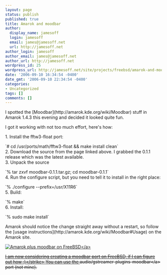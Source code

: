 ```yaml
---
layout: page
status: publish
published: true
title: Amarok and moodbar
author:
  display_name: jamesoff
  login: jamesoff
  email: james@jamesoff.net
  url: http://jamesoff.net
author_login: jamesoff
author_email: james@jamesoff.net
author_url: http://jamesoff.net
wordpress_id: 25
wordpress_url: http://jamesoff.net/site/projects/freebsd/amarok-and-moodbar/
date: '2006-09-10 16:34:54 -0400'
date_gmt: '2006-09-10 22:34:54 -0400'
categories:
- Uncategorized
tags: []
comments: []
---
```

<p>I spotted the [Moodbar](http:&#47;&#47;amarok.kde.org&#47;wiki&#47;Moodbar) stuff in Amarok 1.4.3 this evening and decided it looked quite fun.</p>
<p>I got it working with not too much effort, here's how:</p>
<p>1. Install the fftw3-float port:</p>
<p>   `# cd &#47;usr&#47;ports&#47;math&#47;fftw3-float && make install clean`<br />
2. Download the source from the page linked above. I grabbed the 0.1.1 release which was the latest available.<br />
3. Unpack the source</p>
<p>   `% tar zxvf moodbar-0.1.1.tar.gz; cd moodbar-0.1.1`<br />
4. Run the configure script, but you need to tell it to install in the right place:</p>
<p>   `% .&#47;configure --prefix=&#47;usr&#47;X11R6`<br />
5. Build:</p>
<p>   `% make`<br />
6. Install:</p>
<p>   `% sudo make install`</p>
<p>Amarok should notice the change straight away without a restart, so follow the [usage instructions](http:&#47;&#47;amarok.kde.org&#47;wiki&#47;Moodbar#Usage) on the Amarok site.</p>
<p><a class="imagelink" href="http:&#47;&#47;jamesoff.net&#47;site&#47;wp-content&#47;uploads&#47;2006&#47;09&#47;snapshot5.png" title="Amarok plus moodbar on FreeBSD"><img id="image26" src="http:&#47;&#47;jamesoff.net&#47;site&#47;wp-content&#47;uploads&#47;2006&#47;09&#47;snapshot5.thumbnail.png" alt="Amarok plus moodbar on FreeBSD" &#47;><&#47;a></p>
<p><strike>I am now considering creating a moodbar port on FreeBSD, if I can figure out how :)<&#47;strike> You can use the <a hhref="http:&#47;&#47;www.freshports.org&#47;audio&#47;gstreamer-plugins-moodbar&#47;">audio&#47;gstreamer-plugins-moodbar<&#47;a> port (not mine).</p>
